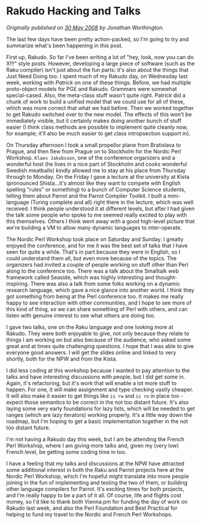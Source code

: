 # Rakudo Hacking and Talks
    
*Originally published on [30 May 2008](https://use-perl.github.io/user/JonathanWorthington/journal/36552/) by Jonathan Worthington.*

The last few days have been pretty action-packed, so I'm going to try and summarize what's been happening in this post.

First up, Rakudo. So far I've been writing a lot of "hey, look, now you can do X!!!" style posts. However, developing a large piece of software (such as the Raku compiler) isn't just about the fun parts: it's also about the things that Just Need Doing too. I spent much of my Rakudo day, on Wednesday last week, working with *Patrick* on one of these things. Before, we had multiple proto-object models for PGE and Rakudo. Grammars were somewhat special-cased. Also, the meta-class stuff wasn't quite right. Patrick did a chunk of work to build a unified model that we could use for all of these, which was more correct that what we had before. Then we worked together to get Rakudo switched over to the new model. The effects of this won't be immediately visible, but it certainly makes doing another bunch of stuff easier (I think class methods are possible to implement quite cleanly now, for example; it'll also be much easier to get class intropsection support in).

On Thursday afternoon I took a small propellor plane from Bratislava to Prague, and then flew from Prague on to Stockholm for the Nordic Perl Workshop. `Klaes Jakobsson`, one of the conference organizers and a wonderful host (he lives in a nice part of Stockholm and cooks wonderful Swedish meatballs) kindly allowed me to stay at his place from Thursday through to Monday. On the Friday I gave a lecture at the university at Kista (pronounced Shista...it's almost like they want to compete with English spelling "rules" or something) to a bunch of Computer Science students, telling them about Parrot and the Parrot Compiler Toolkit. I built a mini-language (Turing complete and all) right there in the lecture, which was well received. I think people understood it at different levels, but after I had given the talk some people who spoke to me seemed really excited to play with this themselves. Others I think went away with a good high-level picture that we're building a VM to allow many dynamic languages to inter-operate.

The Nordic Perl Workshop took place on Saturday and Sunday. I greatly enjoyed the conference, and for me it was the best set of talks that I have seen for quite a while. That's in part because they were in English, so I could understand them all, but even more because of the topics. The organizers had invited a couple of people working on stuff other than Perl along to the conference too. There was a talk about the Smalltalk web framework called Seaside, which was highly interesting and thought-inspiring. There was also a talk from some folks working on a dynamic research language, which gave a nice glance into another world. I think they got something from being at the Perl conference too. It makes me really happy to see interaction with other communities, and I hope to see more of this kind of thing, so we can share something of Perl with others, and can listen with genuine interest to see what others are doing too.

I gave two talks, one on the Raku language and one looking more at Rakudo. They were both enjoyable to give, not only because they relate to things I am working on but also because of the audience, who asked some great and at times quite challenging questions. I hope that I was able to give everyone good answers. I will get the slides online and linked to very shortly, both for the NPW and from the Kista.

I did less coding at this workshop because I wanted to pay attention to the talks and have interesting discussions with people, but I did get some in. Again, it's refactoring, but it's work that will enable a lot more stuff to happen. For one, it will make assignment and type checking vastly cheaper. It will also make it easier to get things like `is rw` and `is ro` in place too - expect those semantics to be correct in the not too distant future. It's also laying some very early foundations for lazy lists, which will be needed to get ranges (which are lazy iterators) working properly. It's a little way down the roadmap, but I'm hoping to get a basic implementation together in the not too distant future.

I'm not having a Rakudo day this week, but I am be attending the French Perl Workshop, where I am giving more talks and, given my (very low) French level, be getting some coding time in too.

I have a feeling that my talks and discussions at the NPW have attracted some additional interest in both the Raku and Parrot projects here at the Nordic Perl Workshop, which I'm hopeful might translate into more people joining in the fun of implementing and testing the two of them, or building other language compilers for Parrot. It's exciting times for both projects, and I'm really happy to be a part of it all. Of course, life and flights cost money, so I'd like to thank both Vienna.pm for funding the day of work on Rakudo last week, and also the Perl Foundation and Best Practical for helping to fund my travel to the Nordic and French Perl Workshops.
